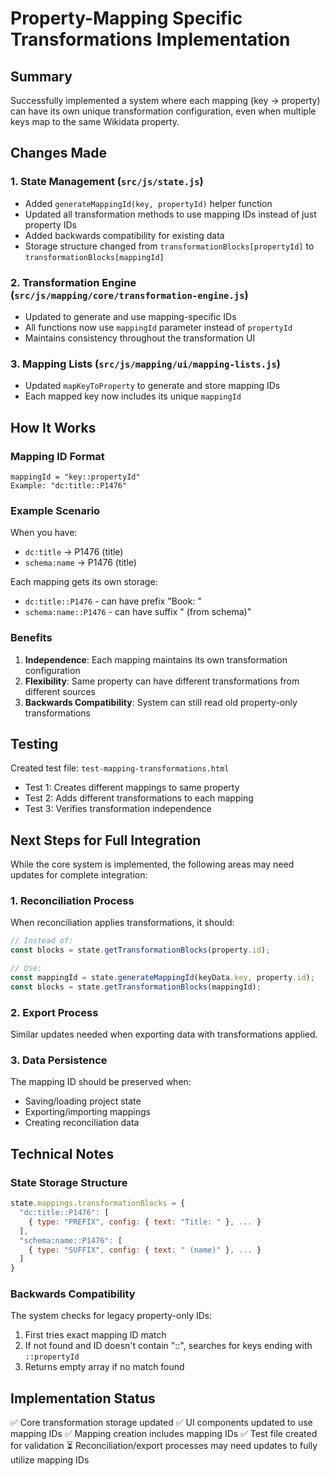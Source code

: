 # Property-Mapping Specific Transformations Implementation

## Summary
Successfully implemented a system where each mapping (key → property) can have its own unique transformation configuration, even when multiple keys map to the same Wikidata property.

## Changes Made

### 1. State Management (`src/js/state.js`)
- Added `generateMappingId(key, propertyId)` helper function
- Updated all transformation methods to use mapping IDs instead of just property IDs
- Added backwards compatibility for existing data
- Storage structure changed from `transformationBlocks[propertyId]` to `transformationBlocks[mappingId]`

### 2. Transformation Engine (`src/js/mapping/core/transformation-engine.js`)
- Updated to generate and use mapping-specific IDs
- All functions now use `mappingId` parameter instead of `propertyId`
- Maintains consistency throughout the transformation UI

### 3. Mapping Lists (`src/js/mapping/ui/mapping-lists.js`)
- Updated `mapKeyToProperty` to generate and store mapping IDs
- Each mapped key now includes its unique `mappingId`

## How It Works

### Mapping ID Format
```
mappingId = "key::propertyId"
Example: "dc:title::P1476"
```

### Example Scenario
When you have:
- `dc:title` → P1476 (title)
- `schema:name` → P1476 (title)

Each mapping gets its own storage:
- `dc:title::P1476` - can have prefix "Book: "
- `schema:name::P1476` - can have suffix " (from schema)"

### Benefits
1. **Independence**: Each mapping maintains its own transformation configuration
2. **Flexibility**: Same property can have different transformations from different sources
3. **Backwards Compatibility**: System can still read old property-only transformations

## Testing
Created test file: `test-mapping-transformations.html`
- Test 1: Creates different mappings to same property
- Test 2: Adds different transformations to each mapping
- Test 3: Verifies transformation independence

## Next Steps for Full Integration

While the core system is implemented, the following areas may need updates for complete integration:

### 1. Reconciliation Process
When reconciliation applies transformations, it should:
```javascript
// Instead of:
const blocks = state.getTransformationBlocks(property.id);

// Use:
const mappingId = state.generateMappingId(keyData.key, property.id);
const blocks = state.getTransformationBlocks(mappingId);
```

### 2. Export Process
Similar updates needed when exporting data with transformations applied.

### 3. Data Persistence
The mapping ID should be preserved when:
- Saving/loading project state
- Exporting/importing mappings
- Creating reconciliation data

## Technical Notes

### State Storage Structure
```javascript
state.mappings.transformationBlocks = {
  "dc:title::P1476": [
    { type: "PREFIX", config: { text: "Title: " }, ... }
  ],
  "schema:name::P1476": [
    { type: "SUFFIX", config: { text: " (name)" }, ... }
  ]
}
```

### Backwards Compatibility
The system checks for legacy property-only IDs:
1. First tries exact mapping ID match
2. If not found and ID doesn't contain "::", searches for keys ending with `::propertyId`
3. Returns empty array if no match found

## Implementation Status
✅ Core transformation storage updated
✅ UI components updated to use mapping IDs
✅ Mapping creation includes mapping IDs
✅ Test file created for validation
⏳ Reconciliation/export processes may need updates to fully utilize mapping IDs